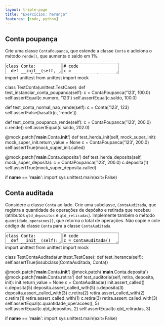 ```yaml
---
layout: triple-page
title: "Exercícios: herança"
features: [code, python]
---
```


## Conta poupança

Crie uma classe `ContaPoupanca`, que estende a classe `Conta` e adiciona o método `rende()`, que aumenta o saldo em 1%.

<textarea class="code lang-python">
class Conta:
  def __init__(self, numero, saldo):
    self.numero = numero
    self.saldo = saldo
  
  def deposita(self, quantia):
    self.saldo += quantia
</textarea>

<textarea class="stdin">
# code
c = ContaPoupanca('555', 50.0)
c.rende()
print(c.saldo)
</textarea>

<div class="testcode">
import unittest
from unittest import mock

class TestConta(unittest.TestCase):
  def test_instanciar_conta_poupanca(self):
    c = ContaPoupanca('123', 100.0)
    self.assertEqual(c.numero, '123')
    self.assertEqual(c.saldo, 100.0)
  
  def test_conta_normal_nao_rende(self):
    c = Conta('123', 123)
    self.assertFalse(hasattr(c, 'rende'))

  def test_conta_poupanca_rende(self):
    c = ContaPoupanca('123', 200.0)
    c.rende()
    self.assertEqual(c.saldo, 202.0)

  @mock.patch('__main__.Conta.__init__')
  def test_herda_init(self, mock_super_init):
    mock_super_init.return_value = None
    c = ContaPoupanca('123', 200.0)
    self.assertTrue(mock_super_init.called)

  @mock.patch('__main__.Conta.deposita')
  def test_herda_deposita(self, mock_super_deposita):
    c = ContaPoupanca('123', 200.0)
    c.deposita(1)
    self.assertTrue(mock_super_deposita.called)

if __name__ == '__main__':
  import sys
  unittest.main(exit=False)
</div>

## Conta auditada

Considere a classe `Conta` ao lado. Crie uma subclasse, `ContaAuditada`, que registra a quantidade de operações de depósito e retirada que recebeu (atributos `qtd_depositos` e `qtd_retiradas`). Implemente também o método `quantidade_operacoes()`, que retorna o total de operações. Não copie e cole código da classe `Conta` para a classe `ContaAuditada`.

<textarea class="code lang-python">
class Conta:
  def __init__(self):
    self.saldo = 0

  def deposita(self, quantia):
    self.saldo += quantia

  def retira(self, quantia):
    if self.saldo >= quantia:
      self.saldo -= quantia
</textarea>

<textarea class="stdin">
# code
c = ContaAuditada()
c.deposita(20)
c.deposita(5)
c.retira(3)
print(c.qtd_depositos)
print(c.qtd_retiradas)
print(c.quantidade_operacoes())
</textarea>

<div class="testcode">
import unittest
from unittest import mock

class TestContaAuditada(unittest.TestCase):
  def test_heranca(self):
    self.assertTrue(issubclass(ContaAuditada, Conta))
  
  @mock.patch('__main__.Conta.__init__')
  @mock.patch('__main__.Conta.deposita')
  @mock.patch('__main__.Conta.retira')
  def test_auditoria(self, retira, deposita, init):
    init.return_value = None
    c = ContaAuditada()
    init.assert_called()
    c.deposita(5)
    deposita.assert_called_with(5)
    c.deposita(3)
    deposita.assert_called_with(3)
    c.retira(2)
    retira.assert_called_with(2)
    c.retira(1)
    retira.assert_called_with(1)
    c.retira(3)
    retira.assert_called_with(3)
    self.assertEqual(c.quantidade_operacoes(), 5)
    self.assertEqual(c.qtd_depositos, 2)
    self.assertEqual(c.qtd_retiradas, 3)

if __name__ == '__main__':
  import sys
  unittest.main(exit=False)
</div>
